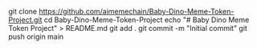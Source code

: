 git clone https://github.com/aimemechain/Baby-Dino-Meme-Token-Project.git
cd Baby-Dino-Meme-Token-Project
echo "# Baby Dino Meme Token Project" > README.md
git add .
git commit -m "Initial commit"
git push origin main
